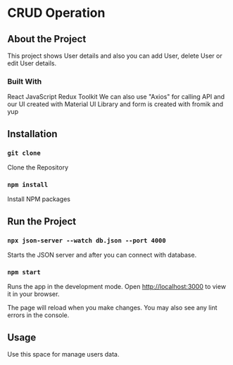 # CRUD Operation

## About the Project

This project shows User details and also you can add User, delete User or edit User details.

### Built With

React
JavaScript
Redux Toolkit
We can also use "Axios" for calling API and our UI created with Material UI Library and form is created with fromik and yup

## Installation

### `git clone`

Clone the Repository 

### `npm install`

Install NPM packages

## Run the Project

### `npx json-server --watch db.json --port 4000`

Starts the JSON server and after you can connect with database.

### `npm start`

Runs the app in the development mode.
Open [http://localhost:3000](http://localhost:3000) to view it in your browser.

The page will reload when you make changes.
You may also see any lint errors in the console.

## Usage

Use this space for manage users data.